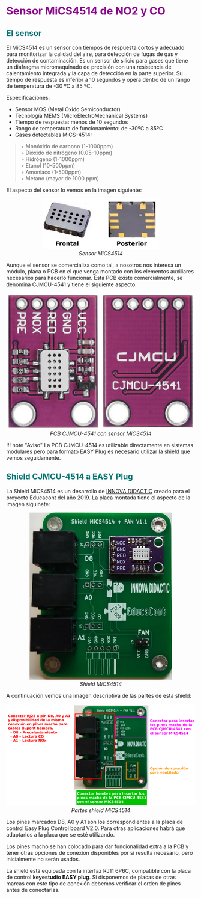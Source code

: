 # <FONT COLOR=#8B008B>Sensor MiCS4514 de NO2 y CO</font>
## <FONT COLOR=#007575>**El sensor**</font>
El MiCS4514 es un sensor con tiempos de respuesta cortos y adecuado para monitorizar la calidad del aire, para detección de fugas de gas y detección de contaminación. Es un sensor de silicio para gases que tiene un diafragma micromaquinado de precisión con una resistencia de calentamiento integrada y la capa de detección en la parte superior. Su tiempo de respuesta es inferior a 10 segundos y opera dentro de un rango de temperatura de -30 ºC a 85 ºC.

Especificaciones:

* Sensor MOS (Metal Óxido Semiconductor)
* Tecnología MEMS (MicroElectroMechanical Systems)
* Tiempo de respuesta: menos de 10 segundos
* Rango de temperatura de funcionamiento: de -30ºC a 85ºC
* Gases detectables MiCS-4514:

> ◦ Monóxido de carbono (1-1000ppm)  
> ◦ Dióxido de nitrógeno (0.05-10ppm)  
> ◦ Hidrógeno (1-1000ppm)  
> ◦ Etanol (10-500ppm)  
> ◦ Amoniaco (1-500ppm)  
> ◦ Metano (mayor de 1000 ppm)  

El aspecto del sensor lo vemos en la imagen siguiente:

<center>

![Sensor MiCS4514](../img/MiCS4514/Sensor_MiCS4514.png)  
*Sensor MiCS4514*

</center>

Aunque el sensor se comercializa como tal, a nosotros nos interesa un módulo, placa o PCB en el que venga montado con los elementos auxiliares necesarios para hacerlo funcionar. Esta PCB existe comercialmente, se denomina CJMCU-4541 y tiene el siguiente aspecto:

<center>

![PCB CJMCU-4541 con sensor MiCS4514](../img/MiCS4514/PCB_CJMCU_4541.png)  
*PCB CJMCU-4541 con sensor MiCS4514*

</center>

!!! note "Aviso"
    La PCB CJMCU-4514 es utilizable directamente en sistemas modulares pero para formato EASY Plug es necesario utilizar la shield que vemos seguidamente.

## <FONT COLOR=#007575>**Shield CJMCU-4514 a EASY Plug**</font>
La Shield MiCS4514 es un desarrollo de [INNOVA DIDACTIC](https://shop.innovadidactic.com/es/) creado para el proyecto Educacont del año 2019. La placa montada tiene el aspecto de la imagen siguinete:

<center>

![Shield MiCS4514](../img/MiCS4514/Shield_MiCS4514.png)  
*Shield MiCS4514*

</center>

A continuación vemos una imagen descriptiva de las partes de esta shield:

<center>

![Partes shield MiCS4514](../img/MiCS4514/Partes_shield_MiCS4514.png)  
*Partes shield MiCS4514*

</center>

Los pines marcados D8, A0 y A1 son los correspondientes a la placa de control Easy Plug Control board V2.0. Para otras aplicaciones habrá que adaptarlos a la placa que se esté utilizando.

Los pines macho se han colocado para dar funcionalidad extra a la PCB y tener otras opciones de conexíon disponibles por si resulta necesario, pero inicialmente no serán usados.

La shield está equipada con la interfaz RJ11 6P6C, compatible con la placa de control **keyestudio EASY plug**. Si disponemos de placas de otras marcas con este tipo de conexión debemos verificar el orden de pines antes de conectarlas.

